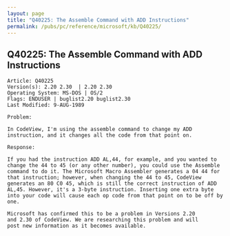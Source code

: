 ```yaml
---
layout: page
title: "Q40225: The Assemble Command with ADD Instructions"
permalink: /pubs/pc/reference/microsoft/kb/Q40225/
---
```


## Q40225: The Assemble Command with ADD Instructions

	Article: Q40225
	Version(s): 2.20 2.30  | 2.20 2.30
	Operating System: MS-DOS | OS/2
	Flags: ENDUSER | buglist2.20 buglist2.30
	Last Modified: 9-AUG-1989
	
	Problem:
	
	In CodeView, I'm using the assemble command to change my ADD
	instruction, and it changes all the code from that point on.
	
	Response:
	
	If you had the instruction ADD AL,44, for example, and you wanted to
	change the 44 to 45 (or any other number), you could use the Assemble
	command to do it. The Microsoft Macro Assembler generates a 04 44 for
	that instruction; however, when changing the 44 to 45, CodeView
	generates an 80 C0 45, which is still the correct instruction of ADD
	AL,45. However, it's a 3-byte instruction. Inserting one extra byte
	into your code will cause each op code from that point on to be off by
	one.
	
	Microsoft has confirmed this to be a problem in Versions 2.20
	and 2.30 of CodeView. We are researching this problem and will
	post new information as it becomes available.
